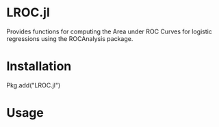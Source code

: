# LROC.jl
 Provides functions for computing the Area under ROC Curves for logistic regressions using the ROCAnalysis package. 

 # Installation
 Pkg.add("LROC.jl")

 # Usage


